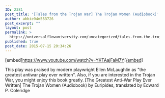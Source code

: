 ```yaml
---
ID: 2381
post_title: '[Tales from the Trojan War] The Trojan Women (Audiobook)'
author: abbie04m553726
post_excerpt: ""
layout: post
permalink: >
  https://universalflowuniversity.com/uncategorized/tales-from-the-trojan-war-the-trojan-women-audiobook/
published: true
post_date: 2015-07-15 20:34:26
---
```

[embed]https://www.youtube.com/watch?v=YKTAajFaM7Y[/embed]<br>
<p>This play was praised by modern playwright Ellen McLaughlin as "the greatest antiwar play ever written". Also, if you are interested in the Trojan War, you might enjoy this book greatly.
[The Greatest Anti-War Play Ever Written] The Trojan Women (Audiobook) by Euripides, translated by Edward P. Coleridge</p>